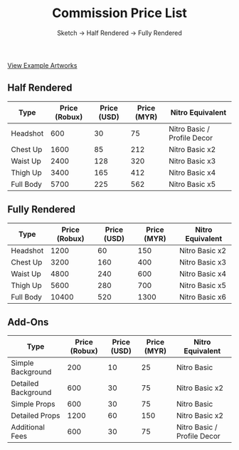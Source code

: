 <!DOCTYPE html><html lang="en">
<head>
					<meta charset="UTF-8">
						<meta name="viewport" content="width=device-width, initial-scale=1.0">
							</head>
							<body class="bg-gray-100 text-gray-800">
								<div class="container mx-auto py-8">
									<!-- Header -->
									<header class="text-center mb-8">
										<h1 class="text-3xl font-bold">Commission Price List</h1>
										<p class="text-lg">Sketch → Half Rendered → Fully Rendered</p>
									</header>
									<!-- Examples Section -->
									<section class="mb-8">
										<div class="text-center">
											<a href="/gallery" class="text-blue-500 underline">View Example Artworks</a>
										</div>
									</section>
									<!-- Pricing Table -->
									<section>
										<div class="bg-white shadow-md rounded-lg p-6">
											<h2 class="text-2xl font-bold mb-4">Half Rendered</h2>
											<table class="table-auto w-full">
												<thead>
													<tr class="bg-gray-200">
														<th class="px-4 py-2">Type</th>
														<th class="px-4 py-2">Price (Robux)</th>
														<th class="px-4 py-2">Price (USD)</th>
														<th class="px-4 py-2">Price (MYR)</th>
														<th class="px-4 py-2">Nitro Equivalent</th>
													</tr>
												</thead>
												<tbody>
													<tr>
														<td class="border px-4 py-2">Headshot</td>
														<td class="border px-4 py-2">600</td>
														<td class="border px-4 py-2">30</td>
														<td class="border px-4 py-2">75</td>
														<td class="border px-4 py-2">Nitro Basic / Profile Decor</td>
													</tr>
													<tr>
														<td class="border px-4 py-2">Chest Up</td>
														<td class="border px-4 py-2">1600</td>
														<td class="border px-4 py-2">85</td>
														<td class="border px-4 py-2">212</td>
														<td class="border px-4 py-2">Nitro Basic x2</td>
													</tr>
													<tr>
														<td class="border px-4 py-2">Waist Up</td>
														<td class="border px-4 py-2">2400</td>
														<td class="border px-4 py-2">128</td>
														<td class="border px-4 py-2">320</td>
														<td class="border px-4 py-2">Nitro Basic x3</td>
													</tr>
													<tr>
														<td class="border px-4 py-2">Thigh Up</td>
														<td class="border px-4 py-2">3400</td>
														<td class="border px-4 py-2">165</td>
														<td class="border px-4 py-2">412</td>
														<td class="border px-4 py-2">Nitro Basic x4</td>
													</tr>
													<tr>
														<td class="border px-4 py-2">Full Body</td>
														<td class="border px-4 py-2">5700</td>
														<td class="border px-4 py-2">225</td>
														<td class="border px-4 py-2">562</td>
														<td class="border px-4 py-2">Nitro Basic x5</td>
													</tr>
												</tbody>
											</table>
										</div>
										<div class="bg-white shadow-md rounded-lg p-6 mt-8">
											<h2 class="text-2xl font-bold mb-4">Fully Rendered</h2>
											<table class="table-auto w-full">
												<thead>
													<tr class="bg-gray-200">
														<th class="px-4 py-2">Type</th>
														<th class="px-4 py-2">Price (Robux)</th>
														<th class="px-4 py-2">Price (USD)</th>
														<th class="px-4 py-2">Price (MYR)</th>
														<th class="px-4 py-2">Nitro Equivalent</th>
													</tr>
												</thead>
												<tbody>
													<tr>
														<td class="border px-4 py-2">Headshot</td>
														<td class="border px-4 py-2">1200</td>
														<td class="border px-4 py-2">60</td>
														<td class="border px-4 py-2">150</td>
														<td class="border px-4 py-2">Nitro Basic x2</td>
													</tr>
													<tr>
														<td class="border px-4 py-2">Chest Up</td>
														<td class="border px-4 py-2">3200</td>
														<td class="border px-4 py-2">160</td>
														<td class="border px-4 py-2">400</td>
														<td class="border px-4 py-2">Nitro Basic x3</td>
													</tr>
													<tr>
														<td class="border px-4 py-2">Waist Up</td>
														<td class="border px-4 py-2">4800</td>
														<td class="border px-4 py-2">240</td>
														<td class="border px-4 py-2">600</td>
														<td class="border px-4 py-2">Nitro Basic x4</td>
													</tr>
													<tr>
														<td class="border px-4 py-2">Thigh Up</td>
														<td class="border px-4 py-2">5600</td>
														<td class="border px-4 py-2">280</td>
														<td class="border px-4 py-2">700</td>
														<td class="border px-4 py-2">Nitro Basic x5</td>
													</tr>
													<tr>
														<td class="border px-4 py-2">Full Body</td>
														<td class="border px-4 py-2">10400</td>
														<td class="border px-4 py-2">520</td>
														<td class="border px-4 py-2">1300</td>
														<td class="border px-4 py-2">Nitro Basic x6</td>
													</tr>
												</tbody>
											</table>
										</div>
										<div class="bg-white shadow-md rounded-lg p-6 mt-8">
											<h2 class="text-2xl font-bold mb-4">Add-Ons</h2>
											<table class="table-auto w-full">
												<thead>
													<tr class="bg-gray-200">
														<th class="px-4 py-2">Type</th>
														<th class="px-4 py-2">Price (Robux)</th>
														<th class="px-4 py-2">Price (USD)</th>
														<th class="px-4 py-2">Price (MYR)</th>
														<th class="px-4 py-2">Nitro Equivalent</th>
													</tr>
												</thead>
												<tbody>
													<tr>
														<td class="border px-4 py-2">Simple Background</td>
														<td class="border px-4 py-2">200</td>
														<td class="border px-4 py-2">10</td>
														<td class="border px-4 py-2">25</td>
														<td class="border px-4 py-2">Nitro Basic</td>
													</tr>
													<tr>
														<td class="border px-4 py-2">Detailed Background</td>
														<td class="border px-4 py-2">600</td>
														<td class="border px-4 py-2">30</td>
														<td class="border px-4 py-2">75</td>
														<td class="border px-4 py-2">Nitro Basic x2</td>
													</tr>
													<tr>
														<td class="border px-4 py-2">Simple Props</td>
														<td class="border px-4 py-2">600</td>
														<td class="border px-4 py-2">30</td>
														<td class="border px-4 py-2">75</td>
														<td class="border px-4 py-2">Nitro Basic</td>
													</tr>
													<tr>
														<td class="border px-4 py-2">Detailed Props</td>
														<td class="border px-4 py-2">1200</td>
														<td class="border px-4 py-2">60</td>
														<td class="border px-4 py-2">150</td>
														<td class="border px-4 py-2">Nitro Basic x2</td>
													</tr>
													<tr>
														<td class="border px-4 py-2">Additional Fees</td>
														<td class="border px-4 py-2">600</td>
														<td class="border px-4 py-2">30</td>
														<td class="border px-4 py-2">75</td>
														<td class="border px-4 py-2">Nitro Basic / Profile Decor</td>
													</tr>
												</tbody>
											</table>
										</div>
									</section>
								</div>
							</body>
						</html>
					</p>
				</body>
			</html>
